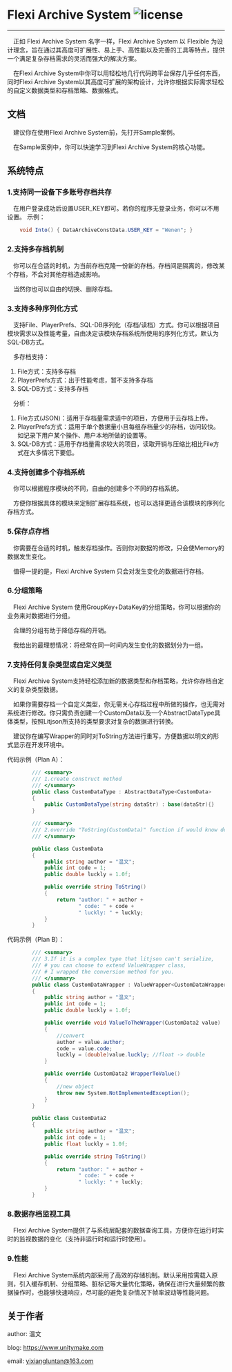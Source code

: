 # Flexi Archive System  ![ license](https://img.shields.io/badge/%20license-LGPL--2.1-brightgreen?link=https%3A%2F%2Fgithub.com%2Fwenen-creator%2FFlexiArchiveSystem%2Fblob%2Fmaster%2FLICENSE)

---
&ensp;&ensp;正如 Flexi Archive System 名字一样，Flexi Archive System 以 Flexible 为设计理念，旨在通过其高度可扩展性、易上手、高性能以及完善的工具等特点，提供一个满足复杂存档需求的灵活而强大的解决方案。

&ensp;&ensp;在Flexi Archive System中你可以用轻松地几行代码跨平台保存几乎任何东西，同时Flexi Archive System以其高度可扩展的架构设计，允许你根据实际需求轻松的自定义数据类型和存档策略、数据格式。


## 文档

&ensp;&ensp;建议你在使用Flexi Archive System前，先打开Sample案例。

&ensp;&ensp;在Sample案例中，你可以快速学习到Flexi Archive System的核心功能。

## 系统特点

### 1.支持同一设备下多账号存档共存 

&ensp;&ensp;在用户登录成功后设置USER_KEY即可。若你的程序无登录业务，你可以不用设置。
示例：

``` C#
    void Into() { DataArchiveConstData.USER_KEY = "Wenen"; }
```

### 2.支持多存档机制 

&ensp;&ensp;你可以在合适的时机，为当前存档克隆一份新的存档。存档间是隔离的，修改某个存档，不会对其他存档造成影响。

&ensp;&ensp;当然你也可以自由的切换、删除存档。


### 3.支持多种序列化方式 

&ensp;&ensp;支持File、PlayerPrefs、SQL-DB序列化（存档/读档）方式。你可以根据项目模块需求以及性能考量，自由决定该模块存档系统所使用的序列化方式，默认为SQL-DB方式。

&ensp;&ensp;多存档支持：

1. File方式：支持多存档
2. PlayerPrefs方式：出于性能考虑，暂不支持多存档
3. SQL-DB方式：支持多存档

&ensp;&ensp;分析：
1. File方式(JSON)：适用于存档量需求适中的项目，方便用于云存档上传。 
2. PlayerPrefs方式：适用于单个数据量小且每组存档量少的存档，访问较快。如记录下用户某个操作、用户本地所做的设置等。 
3. SQL-DB方式：适用于存档量需求较大的项目，读取开销与压缩比相比File方式在大多情况下要低。

### 4.支持创建多个存档系统 

&ensp;&ensp;你可以根据程序模块的不同，自由的创建多个不同的存档系统。

&ensp;&ensp;方便你根据具体的模块来定制扩展存档系统，也可以选择更适合该模块的序列化存档方式。

### 5.保存点存档 

&ensp;&ensp;你需要在合适的时机，触发存档操作。否则你对数据的修改，只会使Memory的数据发生变化。

&ensp;&ensp;值得一提的是，Flexi Archive System 只会对发生变化的数据进行存档。

### 6.分组策略 

&ensp;&ensp;Flexi Archive System 使用GroupKey+DataKey的分组策略，你可以根据你的业务来对数据进行分组。 

&ensp;&ensp;合理的分组有助于降低存档的开销。 

&ensp;&ensp;我给出的最理想情况：将经常在同一时间内发生变化的数据划分为一组。

### 7.支持任何复杂类型或自定义类型 

&ensp;&ensp;Flexi Archive System支持轻松添加新的数据类型和存档策略，允许你存档自定义的复杂类型数据。 

&ensp;&ensp;如果你需要存档一个自定义类型，你无需关心存档过程中所做的操作，也无需对系统进行修改。你只需负责创建一个CustomData以及一个AbstractDataType<CustomData>具体类型，按照Litjson所支持的类型要求对复杂的数据进行转换。 

&ensp;&ensp;建议你在编写Wrapper的同时对ToString方法进行重写，方便数据以明文的形式显示在开发环境中。

代码示例（Plan A）： 
```C#
		/// <summary>
		/// 1.create construct method
		/// </summary>
		public class CustomDataType : AbstractDataType<CustomData>
		{
			public CustomDataType(string dataStr) : base(dataStr){}
		}

		/// <summary>
		/// 2.override "ToString(CustomData)" function if would know detail data
		/// </summary>

		public class CustomData
		{
			public string author = "温文";
			public int code = 1;
			public double luckly = 1.0f;

			public override string ToString()
			{
				return "author: " + author +
					   " code: " + code +
					   " luckly: " + luckly;
			}
		}
```
代码示例（Plan B）：
	
``` C#
		/// <summary>
		/// 3.If it is a complex type that litjson can't serialize,
		/// # you can choose to extend ValueWrapper class,
		/// # I wrapped the conversion method for you.
		/// </summary>
		public class CustomDataWrapper : ValueWrapper<CustomDataWrapper, CustomData2>
		{
			public string author = "温文";
			public int code = 1;
			public double luckly = 1.0f;

			public override void ValueToTheWrapper(CustomData2 value)
			{
				//convert
				author = value.author;
				code = value.code;
				luckly = (double)value.luckly; //float -> double
			}

			public override CustomData2 WrapperToValue()
			{
				//new object
				throw new System.NotImplementedException();
			}
		}

		public class CustomData2
		{
			public string author = "温文";
			public int code = 1;
			public float luckly = 1.0f;

			public override string ToString()
			{
				return "author: " + author +
					   " code: " + code +
					   " luckly: " + luckly;
			}
		}
```

### 8.数据存档监视工具 

&ensp;&ensp;Flexi Archive System提供了与系统层配套的数据查询工具，方便你在运行时实时的监视数据的变化（支持非运行时和运行时使用）。

### 9.性能
&ensp;&ensp;Flexi Archive System系统内部采用了高效的存储机制。默认采用按需载入原则，引入缓存机制、分组策略、脏标记等大量优化策略，确保在进行大量频繁的数据操作时，也能够快速响应，尽可能的避免复杂情况下帧率波动等性能问题。



## 关于作者

author: 温文

blog: https://www.unitymake.com

email: yixiangluntan@163.com
